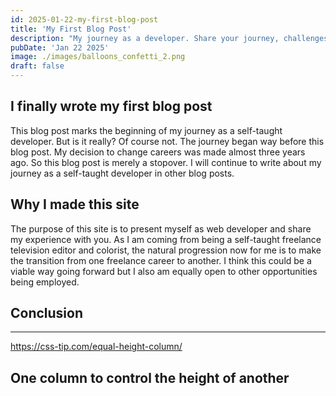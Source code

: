 ```yaml
---
id: 2025-01-22-my-first-blog-post
title: 'My First Blog Post'
description: "My journey as a developer. Share your journey, challenges overcome, and what you've learned"
pubDate: 'Jan 22 2025'
image: ./images/balloons_confetti_2.png
draft: false
---
```


## I finally wrote my first blog post

This blog post marks the beginning of my journey as a self-taught developer. But is it really? Of course not. The journey began way before this blog post. My decision to change careers was made almost three years ago. So this blog post is merely a stopover. I will continue to write about my journey as a self-taught developer in other blog posts.

## Why I made this site

The purpose of this site is to present myself as web developer and share my experience with you. As I am coming from being a self-taught freelance television editor and colorist, the natural progression now for me is to make the transition from one freelance career to another. I think this could be a viable way going forward but I also am equally open to other opportunities being employed.

## Conclusion

---

<https://css-tip.com/equal-height-column/>

## One column to control the height of another

